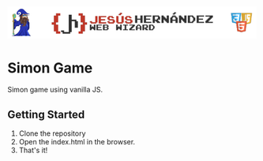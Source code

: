 ![Logo of the project](https://raw.githubusercontent.com/jesus-hernandezmoreno/tic-tac-toe/master/public/img/logo.png)

# Simon Game

Simon game using vanilla JS.

## Getting Started

1. Clone the repository
2. Open the index.html in the browser.
3. That's it!
